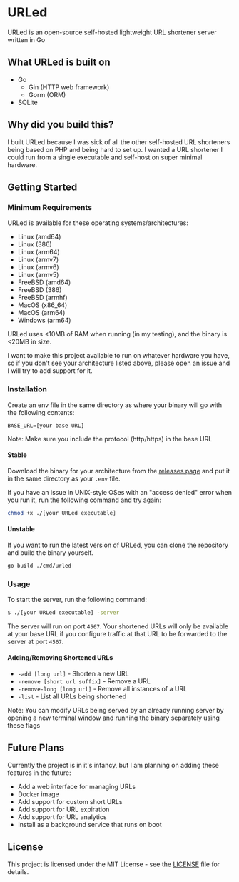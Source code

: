 # URLed

URLed is an open-source self-hosted lightweight URL shortener server written in Go

## What URLed is built on

- Go
    - Gin (HTTP web framework)
    - Gorm (ORM)
- SQLite

## Why did you build this?

I built URLed because I was sick of all the other self-hosted URL shorteners being based on PHP and being hard to set
up. I wanted a URL shortener I could run from a single executable and self-host on super minimal hardware.

## Getting Started

### Minimum Requirements

URLed is available for these operating systems/architectures:

- Linux (amd64)
- Linux (386)
- Linux (arm64)
- Linux (armv7)
- Linux (armv6)
- Linux (armv5)
- FreeBSD (amd64)
- FreeBSD (386)
- FreeBSD (armhf)
- MacOS (x86_64)
- MacOS (arm64)
- Windows (arm64)

URLed uses <10MB of RAM when running (in my testing), and the binary is <20MB in size.

I want to make this project available to run on whatever hardware you have, so if you don't see your architecture
listed above, please open an issue and I will try to add support for it.

### Installation

Create an env file in the same directory as where your binary will go with the following contents:

```BASE_URL=[your base URL]```

Note: Make sure you include the protocol (http/https) in the base URL

#### Stable

Download the binary for your architecture from the [releases page](https://github.com/masoncfrancis/urled/releases)
and put it in the same directory as your `.env` file.

If you have an issue in UNIX-style OSes with an "access denied" error when you run it, run the following command and try
again:

```bash
chmod +x ./[your URLed executable]
```

#### Unstable

If you want to run the latest version of URLed, you can clone the repository and build the binary yourself.

```bash
go build ./cmd/urled
```

### Usage

To start the server, run the following command:

```bash
$ ./[your URLed executable] -server
```

The server will run on port `4567`. Your shortened URLs will only be available at your base URL if
you configure traffic at that URL to be forwarded to the server at port `4567`.

#### Adding/Removing Shortened URLs

- `-add [long url]` - Shorten a new URL
- `-remove [short url suffix]` - Remove a URL
- `-remove-long [long url]` - Remove all instances of a URL
- `-list` - List all URLs being shortened

Note: You can modify URLs being served by an already running server by opening a new terminal window and running
the binary separately using these flags

## Future Plans

Currently the project is in it's infancy, but I am planning on adding these features in the future:

- Add a web interface for managing URLs
- Docker image
- Add support for custom short URLs
- Add support for URL expiration
- Add support for URL analytics
- Install as a background service that runs on boot

## License

This project is licensed under the MIT License - see the [LICENSE](LICENSE) file for details.
